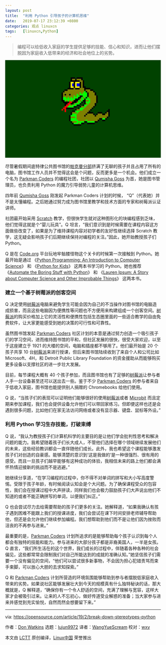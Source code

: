 ```yaml
---
layout: post
title:	"利用 Python 引导孩子的计算机思维"
date:	2019-07-17 23:12:39 +0800 
categories:	观点 linuxcn 
tags:	[linuxcn,Python]
---
```




> 
> 编程可以给低收入家庭的学生提供足够的技能、信心和知识，进而让他们摆脱因为家庭收入低带来的经济和社会地位上的劣势。
> 
> 
> 


![](/Asserts/Images/album/201907/17/231228k3t9skntnlst59h9.jpg)


尽管暑假期间底特律公共图书馆的[帕克曼分部](https://detroitpubliclibrary.org/locations/parkman)挤满了无聊的孩子并且占用了所有的电脑，图书馆工作人员并不觉得这会是个问题，反而更多是一个机会。他们成立一个名为 [Parkman Coders](https://www.dplfound.org/single-post/2016/05/15/Parkman-Branch-Coders) 的编程社团，社团以 [Qumisha Goss](https://www.linkedin.com/in/qumisha-goss-b3bb5470) 为首，她是图书管理员，也负责利用 Python 的魔力引导弱势儿童的计算机思维。


四年前 [Qumisha Goss](https://www.linkedin.com/in/qumisha-goss-b3bb5470) 刚发起 Parkman Coders 计划的时候， “Q”（代表她）并不是太懂编程。之后她通过努力成为图书馆里教学和技术方面的专家和树莓派认证讲师。


社团最开始采用 [Scratch](https://scratch.mit.edu/) 教学，但很快学生就对这种图形化的块编程感到乏味，他们觉得这就是个“婴儿玩具”。Q 坦言，“我们意识到是时候需要在课程内容这方面做些改变了，如果是为了维持课程内容对初学者的友好性继续选择 Scratch 教学，这无疑会影响孩子们后期继续保持对编程的关注。”因此，她开始教授孩子们 Python。


Q 是在 [Code.org](http://Code.org) 平台玩地牢骷髅怪物这个关卡的时候第一次接触到 Python。她最开始是通过 《[Python Programming: An Introduction to Computer Science](https://www.amazon.com/Python-Programming-Introduction-Computer-Science/dp/1887902996)》 和 《[Python for Kids](https://nostarch.com/pythonforkids)》 这两本书学习的 Python。她也推荐 《[Automate the Boring Stuff with Python](https://automatetheboringstuff.com/)》 和 《[Lauren Ipsum: A Story about Computer Science and Other Improbable Things](https://nostarch.com/laurenipsum)》 这两本书。


### 建立一个基于树莓派的创客空间


Q 决定使用[树莓派](https://www.raspberrypi.org/)电脑来避免学生可能会因为自己的不当操作对图书馆的电脑造成损害，而且这些电脑因为便携性等问题也不方便用来构建组成一个创客空间。[树莓派](https://www.raspberrypi.org/)的购买价格加上它的灵活性和便携性包括生态圈里面的一些适合教学的自由免费软件，让大家更能感受到她的决策的可行性和可靠性。


虽然图书馆发起 [Parkman Coders](https://www.dplfound.org/single-post/2016/05/15/Parkman-Branch-Coders) 社区计划的本意是通过努力创造一个吸引孩子们的学习空间，进而维持图书馆的平和，但社区发展的很快，很受大家欢迎，以至于这座建立于 1921 的大楼的空间，电脑和插座都不够用了。他们最开始是 20 个孩子共享 10 台[树莓派](https://www.raspberrypi.org/)来进行授课，但后来图书馆陆续收到了来自个人和公司比如 Microsoft、4H，和 Detroit Public Library Foundation 的资金援助从而能够购买更多设备以支撑社区的进一步壮大发展。


目前，每节课程大概有 40 个孩子参加，而且图书馆也有了足够的[树莓派](https://www.raspberrypi.org/)让参与者人手一台设备甚至还可以送出去一些。鉴于不少 [Parkman Coders](https://www.dplfound.org/single-post/2016/05/15/Parkman-Branch-Coders) 的参与者来自于低收入家庭，图书馆也能提供别人捐赠的 Chromebooks 给他们使用。


Q 说，“当孩子们的表现可以证明他们能够很好的使用[树莓派](https://www.raspberrypi.org/)或者 [Microbit](https://microbit.org/guide/) 而且定期来参加课程，我们也会提供设备允许他们可以带回家练习。但即便这样也还是会遇到很多问题，比如他们在家无法访问网络或者没有显示器、键盘、鼠标等外设。”


### 利用 Python 学习生存技能，打破束缚


Q 说，“我认为教授孩子们计算机科学的主要目的是让他们学会批判性思考和解决问题的能力。我希望随着孩子们长大成人，不管他们选择在哪个领域继续发展他们的未来，这些经验教训都会一直伴随他们成长。此外，我也希望这个课程能够激发孩子们对创造的自豪感。能够清楚的意识到‘这是我做的’是一种很强烈、很有用的感受。而且一旦孩子们越早能够有这种成功的体验，我相信未来的路上他们都会满怀热情迎接新的挑战而不是逃避。”


她继续分享道，“在学习编程的过程中，你不得不对单词的拼写和大小写高度警惕。受限于孩子年龄，有时候阅读认知会是个大问题。为了确保课程受众的包容性，我们会在授课过程中大声拼读，同样我们也会极力鼓励孩子们大声说出他们不知道的或者不能正确拼写的单词，以便我们纠正。”


Q 也会尝试尽力去给需要帮助的孩子们更多的关注。她解释道，“如果我确认有孩子遇到困难不能跟上我们的授课进度，我们会尝试在课下时间安排老师辅导帮助他，但还是会允许他们继续参加编程。我们想帮助到他们而不是让他们因为挫败而沮丧的不再参与进来。”


最重要的是，[Parkman Coders](https://www.dplfound.org/single-post/2016/05/15/Parkman-Branch-Coders) 计划所追求的是能够帮助每个孩子认识到每个人都会有独特的技能和能力。参与进来的大部分孩子都是非裔美国人，一半是女孩。Q 直言，“我们所生活在的这个世界，我们成长的过程中，伴随着各种各种的社会偏见，这些都常常会限制我们对自己所能达到的成就的准确认知。”她坚信孩子们需要一个没有偏见的空间，“他们可以尝试很多新事物，不会因为担心犯错责骂而束手束脚，可以放心大胆的去求知探索。”


Q 和 [Parkman Coders](https://www.dplfound.org/single-post/2016/05/15/Parkman-Branch-Coders) 计划所营造的环境氛围能够帮助到参与者摆脱低家庭收入带来的劣势。如果说社区能够发展壮大到今天的规模真有什么独特秘诀的话，那大概就是，Q 解释道，“确保你有一个令人舒适的空间，充满了理解与宽容，这样大家才会被吸引过来。让来的人不忘初心，做好传道受业解惑的准备；当大家参与进来并感觉到充实愉悦，自然而然会想要留下来。”




---


via: <https://opensource.com/article/19/2/break-down-stereotypes-python>


作者：[Don Watkins](https://opensource.com/users/don-watkins) 选题：[lujun9972](https://github.com/lujun9972) 译者：[WangYueScream](https://github.com/WangYueScream) 校对：[wxy](https://github.com/wxy)


本文由 [LCTT](https://github.com/LCTT/TranslateProject) 原创编译，[Linux中国](https://linux.cn/) 荣誉推出
